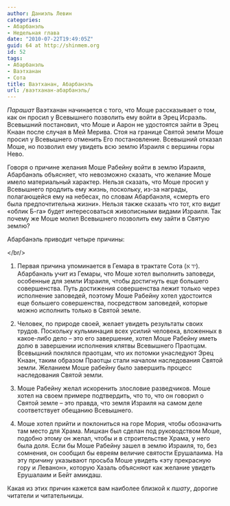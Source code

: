 ```yaml
---
author: Даниэль Левин
categories:
- Абарбанэль
- Недельная глава
date: "2010-07-22T19:49:05Z"
guid: 64 at http://shinmem.org
id: 52
tags:
- Абарбанэль
- Ваэтханан
- Сота
title: Ваэтханан, Абарбанэль
url: /ваэтханан-абарбанэль/
---
```

<!--more-->

_Парашат_ Ваэтханан начинается с того, что Моше рассказывает о том, как он просил у Всевышнего позволить ему войти в Эрец Исраэль. Всевышний постановил, что Моше и Аарон не удостоятся зайти в Эрец Кнаан после случая в Мей Мерива. Стоя на границе Святой земли Моше просил у Всевышнего отменить Его постановление. Всевышний отказал Моше, но позволил ему увидеть всю землю Израиля с вершины горы Нево.

Говоря о причине желания Моше Рабейну войти в землю Израиля, Абарбанэль объясняет, что невозможно сказать, что желание Моше имело материальный характер. Нельзя сказать, что Моше просил у Всевышнего продлить ему жизнь, поскольку, из-за награды, полагающейся ему на небесах, по словам Абарбанэля, «смерть его была предпочтительна жизни». Нельзя также сказать что тот, кто видит «облик Б-га» будет интересоваться живописными видами Израиля. Так почему же Моше молил Всевышнего позволить ему зайти в Святую землю?

Абарбанэль приводит четыре причины:

</br/>

  1. Первая причина упоминается в Гемара в трактате Сота (<span style="FONT-FAMILY: Tahoma"><span lang="he-IL">יד א</span></span>). Абарбанэль учит из Гемары, что Моше хотел выполнить заповеди, особенные для земли Израиля, чтобы достигнуть еще большего совершенства. Путь достижения совершенства лежит только через исполнение заповедей, поэтому Моше Рабейну хотел удостоится еще большего совершенства, посредством заповедей, которые можно исполнить только в Святой земле.

  2. Человек, по природе своей, желает увидеть результаты своих трудов. Поскольку кульминация всех усилий человека, вложенных в какое-либо дело &#8211; это его завершение, хотел Моше Рабейну иметь долю в завершении исполнения клятвы Всевышнего Праотцам. Всевышний поклялся праотцам, что их потомки унаследуют Эрец Кнаан, таким образом Праотцы стали началом наследования Святой земли. Желанием Моше рабейну было завершить процесс наследования Святой земли.

  3. Моше Рабейну желал искоренить злословие разведчиков. Моше хотел на своем примере подтвердить, что то, что он говорил о Святой земле &#8211; это правда, что земля Израиля на самом деле соответствует обещанию Всевышнего.

  4. Моше хотел прийти и поклониться на горе Мория, чтобы обозначить там место для Храма. Мишкан был сделан под руководством Моше, подобно этому он желал, чтобы и в строительстве Храма, у него была доля. Если бы Моше Рабейну зашел в землю Израиля, то, без сомнения, он сообщил бы евреям величие святости Ерушалаима. На эту причину указывают просьба Моше увидеть «эту прекрасную гору и Леванон», которую Хазаль объясняют как желание увидеть Ерушалаим и Бейт амикдаш.

Какая из этих причин кажется вам наиболее близкой к _пшату_, дорогие читатели и читательницы.